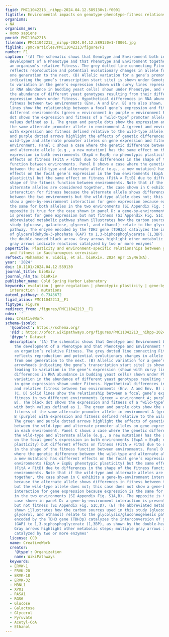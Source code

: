 ```yaml
---
figid: PMC11042213__nihpp-2024.04.12.589130v1-f0001
figtitle: Environmental impacts on genotype-phenotype-fitness relationships
organisms:
- NA
organisms_ner:
- Homo sapiens
pmcid: PMC11042213
filename: PMC11042213__nihpp-2024.04.12.589130v1-f0001.jpg
figlink: /pmc/articles/PMC11042213/figure/F1
number: F1
caption: '(A) The schematic shows that Genotype and Environment both influence the
  development of a Phenotype and that Phenotype and Environment together determine
  an organism’s relative Fitness. The grey dotted line connecting Fitness to Genotype
  reflects reproduction and potential evolutionary changes in allele frequencies from
  one generation to the next. (B) Allelic variation for a gene’s promoter (with arrowheads
  indicating the gene’s transcription start site) is shown under Genotype, leading
  to variation in the gene’s expression (shown with curvy lines representing differences
  in RNA abundance in budding yeast cells) shown under Phenotype, and variation in
  the abundance of different yeast genotypes resulting from their differences in gene
  expression shown under Fitness. Hypothetical differences in RNA abundance and relative
  fitness between two environments (Env. A and Env. B) are also shown. (C, D) Solid
  lines show the relationship between a focal gene’s expression and fitness in two
  different environments (green = environment A; purple = environment B). The black
  dot shows the expression and fitness of a “wild-type” promoter allele, with both
  values defined as 1. The green and purple dots show the expression and fitness of
  the same alternate promoter allele in environment A (green) and environment B (purple)
  with expression and fitness defined relative to the wild-type allele. The green
  and purple dotted arrows highlight the effects of genetic differences between the
  wild-type and alternate promoter alleles on gene expression and fitness in each
  environment. Panel C shows a case where the genetic difference between the wild-type
  and alternate allele (e.g., a new mutation) has the same effect on the focal gene’s
  expression in both environments (ExpA = ExpB; no phenotypic plasticity) but different
  effects on fitness (FitA ≠ FitB) due to differences in the shape of the fitness
  function between environments. Panel D shows a case where the genetic difference
  between the wild-type and alternate allele (e.g., a new mutation) has different
  effects on the focal gene’s expression in the two environments (ExpA ≠ ExpB; phenotypic
  plasticity) but the same effect on fitness (FitA ≠ FitB) due to differences in the
  shape of the fitness function between environments. Note that if the wild-type and
  alternate alleles are considered together, the case shown in C exhibits a gene-by-environment
  interaction for fitness because the alternate allele shows differences in fitness
  between the two environments but the wild-type allele does not; this case does not
  show a gene-by-environment interaction for gene expression because expression is
  the same for both alleles in the two environments (SI Appendix Fig. S1A,B). The
  opposite is true for the case shown in panel D: a gene-by-environment interaction
  is present for gene expression but not fitness (SI Appendix Fig. S1C,D). (E) The
  abbreviated metabolic pathway shown illustrates how the carbon sources used in this
  study (glucose, galactose, glycerol, and ethanol) relate to the glycolysis/gluconeogenesis
  pathway. The enzyme encoded by the TDH3 gene (TDH3p) catalyzes the interconversion
  of glyceraldehyde-3-phoshate (GAP) to 1,3-biphosphoglycerate (1,3BP), as shown by
  the double-headed black arrow. Gray arrows highlight other metabolic steps; multiple
  gray arrows indicate reactions catalyzed by two or more enzymes'
papertitle: Plasticity and environment-specific relationships between gene expression
  and fitness in Saccharomyces cerevisiae
reftext: Mohammad A. Siddiq, et al. bioRxiv. 2024 Apr 15;NA(NA).
year: '2024'
doi: 10.1101/2024.04.12.589130
journal_title: bioRxiv
journal_nlm_ta: bioRxiv
publisher_name: Cold Spring Harbor Laboratory
keywords: evolution | gene regulation | phenotypic plasticity | gene-by-environment
  interaction | mutations
automl_pathway: 0.7343672
figid_alias: PMC11042213__F1
figtype: Figure
redirect_from: /figures/PMC11042213__F1
ndex: ''
seo: CreativeWork
schema-jsonld:
  '@context': https://schema.org/
  '@id': https://pfocr.wikipathways.org/figures/PMC11042213__nihpp-2024.04.12.589130v1-f0001.html
  '@type': Dataset
  description: '(A) The schematic shows that Genotype and Environment both influence
    the development of a Phenotype and that Phenotype and Environment together determine
    an organism’s relative Fitness. The grey dotted line connecting Fitness to Genotype
    reflects reproduction and potential evolutionary changes in allele frequencies
    from one generation to the next. (B) Allelic variation for a gene’s promoter (with
    arrowheads indicating the gene’s transcription start site) is shown under Genotype,
    leading to variation in the gene’s expression (shown with curvy lines representing
    differences in RNA abundance in budding yeast cells) shown under Phenotype, and
    variation in the abundance of different yeast genotypes resulting from their differences
    in gene expression shown under Fitness. Hypothetical differences in RNA abundance
    and relative fitness between two environments (Env. A and Env. B) are also shown.
    (C, D) Solid lines show the relationship between a focal gene’s expression and
    fitness in two different environments (green = environment A; purple = environment
    B). The black dot shows the expression and fitness of a “wild-type” promoter allele,
    with both values defined as 1. The green and purple dots show the expression and
    fitness of the same alternate promoter allele in environment A (green) and environment
    B (purple) with expression and fitness defined relative to the wild-type allele.
    The green and purple dotted arrows highlight the effects of genetic differences
    between the wild-type and alternate promoter alleles on gene expression and fitness
    in each environment. Panel C shows a case where the genetic difference between
    the wild-type and alternate allele (e.g., a new mutation) has the same effect
    on the focal gene’s expression in both environments (ExpA = ExpB; no phenotypic
    plasticity) but different effects on fitness (FitA ≠ FitB) due to differences
    in the shape of the fitness function between environments. Panel D shows a case
    where the genetic difference between the wild-type and alternate allele (e.g.,
    a new mutation) has different effects on the focal gene’s expression in the two
    environments (ExpA ≠ ExpB; phenotypic plasticity) but the same effect on fitness
    (FitA ≠ FitB) due to differences in the shape of the fitness function between
    environments. Note that if the wild-type and alternate alleles are considered
    together, the case shown in C exhibits a gene-by-environment interaction for fitness
    because the alternate allele shows differences in fitness between the two environments
    but the wild-type allele does not; this case does not show a gene-by-environment
    interaction for gene expression because expression is the same for both alleles
    in the two environments (SI Appendix Fig. S1A,B). The opposite is true for the
    case shown in panel D: a gene-by-environment interaction is present for gene expression
    but not fitness (SI Appendix Fig. S1C,D). (E) The abbreviated metabolic pathway
    shown illustrates how the carbon sources used in this study (glucose, galactose,
    glycerol, and ethanol) relate to the glycolysis/gluconeogenesis pathway. The enzyme
    encoded by the TDH3 gene (TDH3p) catalyzes the interconversion of glyceraldehyde-3-phoshate
    (GAP) to 1,3-biphosphoglycerate (1,3BP), as shown by the double-headed black arrow.
    Gray arrows highlight other metabolic steps; multiple gray arrows indicate reactions
    catalyzed by two or more enzymes'
  license: CC0
  name: CreativeWork
  creator:
    '@type': Organization
    name: WikiPathways
  keywords:
  - ERVW-1
  - ERVK-20
  - ERVK-18
  - ERVK-32
  - MBNL1
  - XPO1
  - RASA1
  - RGS6
  - Glucose
  - Galactose
  - Glycerol
  - Pyruvate
  - Acetyl-CoA
  - Ethanol
---
```

